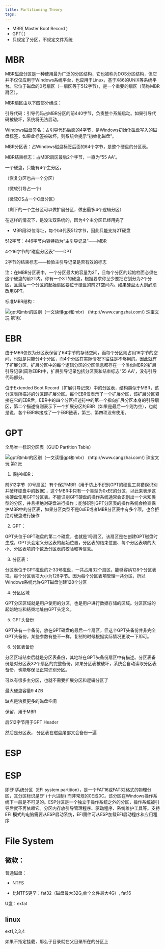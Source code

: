 ```yaml
---
title: Partitioning Theory
tags:
---
```


* MBR( Master Boot Record )
* GPT(  )
* 只规定了分区，不规定文件系统

# MBR

MBR磁盘分区是一种使用最为广泛的分区结构，它也被称为DOS分区结构，但它并不仅仅应用于Windows系统平台，也应用于Linux，基于X86的UNIX等系统平台。它位于磁盘的0号扇区（一扇区等于512字节），是一个重要的扇区（简称MBR扇区）。

MBR扇区由以下四部分组成：

引导代码：引导代码占MBR分区的前440字节，负责整个系统启动。如果引导代码被破坏，系统将无法启动。

Windows磁盘签名：占引导代码后面的4字节，是Windows初始化磁盘写入的磁盘标签，如果此标签被破坏，则系统会提示“初始化磁盘”。

MBR分区表：占Windows磁盘标签后面的64个字节，是整个硬盘的分区表。

MBR结束标志：占MBR扇区最后2个字节，一直为“55 AA”。





一个硬盘，只能有4个主分区， 

（恢复分区也占一个分区）

（微软引导占一个）

（微软OS占一个C盘分区）

（剩下的一个主分区可以做扩展分区，做出最多4个逻辑分区）

在这样的情况下，是没法双系统的，因为4个主分区已经用完了

* MBR用32位寻址，每个bit代表512字节，因此只能支持2T硬盘



512字节：446字节内容特指为“主引导记录”——MBR

4个16字节的“磁盘分区表”——DPT

2字节的结束标志——检验主引导记录是否有效的标志

注：在MBR分区表中，一个分区最大的容量为2T，且每个分区的起始柱面必须在这个硬盘的前2T内。你有一个3T的硬盘，根据要求你至少要把它划分为2个分区，且最后一个分区的起始扇区要位于硬盘的前2T空间内。如果硬盘太大则必须改用GPT。

标准MBR结构：

![gpt和mbr的区别（一文读懂gpt和mbr） (http://www.cangzhai.com/) 珠宝文玩 第1张](https://www.agrj.cn/zb_users/upload/2021/12/20211202170326_64901.jpg)



# EBR

由于MBR仅仅为分区表保留了64字节的存储空间，而每个分区则占用16字节的空间，也就是只能分4个分区，而4个分区在实际情况下往往是不够用的。因此就有了扩展分区，扩展分区中的每个逻辑分区的分区信息都存在一个类似MBR的扩展引导记录(简称EBR)中，扩展引导记录包括分区表和结束标志“55 AA”，没有引导代码部分。



位于Extended Boot Record（扩展引导记录）中的分区表，结构类似于MBR，该分区表所描述的分区即扩展分区。每个EBR仅表示了一个扩展分区，该扩展分区紧接在它的EBR后。EBR中的四个分区描述符中的第一个指向扩展分区本身的引导扇区，第二个描述符则表示下一个扩展分区的EBR（如果是最后一个则为空），也就是说，各个EBR串接成了一个EBR链表，第三、第四项没有使用。

# GPT

全局唯一标识分区表（GUID Partition Table）

![gpt和mbr的区别（一文读懂gpt和mbr） (http://www.cangzhai.com/) 珠宝文玩 第2张](https://www.agrj.cn/zb_users/upload/2021/12/20211202170327_82138.jpg)

1. 保护MBR：

前512字节（0号扇区）有个保护MBR（用于防止不识别GPT的硬盘工具错误识别并破坏硬盘中的数据），这个MBR中只有一个类型为0xEE的分区，以此来表示这块硬盘使用GPT分区表。不能识别GPT硬盘的操作系统通常会识别出一个未知类型的分区，并且拒绝对硬盘进行操作；能够识别GPT分区表的操作系统会检查保护MBR中的分区表，如果分区类型不是0xEE或者MBR分区表中有多个项，也会拒绝对硬盘进行操作



2. GPT：

GPT头位于GPT磁盘的第二个磁盘，也就是1号扇区，该扇区是在创建GPT磁盘时生成，GPT头会定义分区表的起始位置，分区表的结束位置、每个分区表项的大小、分区表项的个数及分区表的校验和等信息。



3. 分区表：

分区表位于GPT磁盘的2-33号磁盘，一共占用32个扇区，能够容纳128个分区表项。每个分区表项大小为128字节。因为每个分区表项管理一共分区，所以Windows系统允许GPT磁盘创建128个分区

4. 分区区域

  GPT分区区域就是用户使用的分区，也是用户进行数据存储的区域。分区区域的起始地址和结束地址由GPT头定义。

5. GPT头备份

  GPT头有一个备份，放在GPT磁盘的最后一个扇区，但这个GPT头备份并非完全GPT头备份，某些参数有些不一样。复制的时候根据实际情况更改一下即可。

6. 分区表备份

  分区区域结束后就是分区表备份，其地址在GPT头备份扇区中有描述。分区表备份是对分区表32个扇区的完整备份。如果分区表被破坏，系统会自动读取分区表备份，也能够保证正常识别分区。

可以有很多主分区，也就不需要扩展分区和逻辑分区了



最大硬盘容量9.4ZB

 缺点是浪费更多的磁盘空间



保留，用于MBR

后512字节用于GPT Header

然后是分区表， 分区表在磁盘尾部又会备份一遍



# ESP

# ESP

即EFI系统分区（EFI system partition），是一个FAT16或FAT32格式的物理分区，其分区标识是EF (十六进制) 而非常规的0E或0C。该分区在Windows操作系统下一般是不可见的。ESP分区是一个独立于操作系统之外的分区，操作系统被引导后就不再依赖它。分区内存放引导管理程序、驱动程序、系统维护工具等。支持 EFI 模式的电脑需要从ESP启动系统，EFI固件可从ESP加载EFI启动程序和应用程序

# File System

## 微软：

普通磁盘：

* NTFS

* 比NTFS更早：fat32（磁盘最大32G,单个文件最大4G）, fat16



U盘：exfat

## linux

ext1,2,3,4

如果不指定挂载，那么子目录就在父目录所在的分区上
